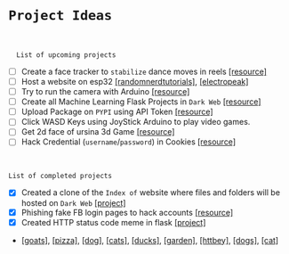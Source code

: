 # `Project Ideas`

<br>

      List of upcoming projects

- [ ] Create a face tracker to `stabilize` dance moves in reels [[resource]](https://www.geeksforgeeks.org/opencv-python-program-face-detection/)
- [ ] Host a website on esp32 [[randomnerdtutorials]](https://randomnerdtutorials.com/esp32-web-server-arduino-ide/), [[electropeak]](https://electropeak.com/learn/create-a-web-server-w-esp32/)
- [ ] Try to run the camera with Arduino [[resource]](https://www.walmart.com/ip/Tebru-Camera-Module-DIY-Video-System-USB-Camera-Module-For-Raspberry/315911835)
- [ ] Create all Machine Learning Flask Projects in `Dark Web` [[resource]](https://machinelearningprojects.net/flask-projects/)
- [ ] Upload Package on `PYPI` using API Token [[resource]](https://www.youtube.com/watch?v=adpZGQUYWOc)
- [ ] Click WASD Keys using JoyStick Arduino to play video games.
- [ ] Get 2d face of ursina 3d Game [[resource]](https://www.google.com/search?rlz=1C1CHBF_enIN1057IN1057&oq=get+2d+face+of+ursina+3d&gs_lcrp=EgZjaHJvbWUyBggAEEUYOTIHCAEQABiABDIHCAIQABiABDIHCAMQABiABDIHCAQQABiABDIHCAUQABiABDIHCAYQABiABDIHCAcQABiABDIHCAgQABiABDIICAkQABgWGB7SAQkxMjY0MWowajeoAgCwAgA&sourceid=chrome&ie=UTF-8&mstk=AUzJOiviUUsNCqeU_uicgYhnhhZJc-paXrOGCCdlgben6NcuTKccUbSNJSo4-SBLPQMRmhCzQDndkqNHela35xhKCiWXXZDBIsRKv8kUsJfhjyFNVKT1nwjOU-GRtorhSMwKV4fLuUbaoZh50VcfIKviKGM57RKao9KmrWfSdneOIWw9&csuir=1&cs=0&csui=1&gsas=1&q=get%202d%20face%20of%20ursina%203d&ved=2ahUKEwjZyuzGy9SCAxVESWwGHYbVAQMQrukKKAB6BAgFEBI&csuio=2&csuip=18)
- [ ] Hack Credential (`username`/`password`) in Cookies [[resource]](https://www.w3schools.com/js/js_cookies.asp)

<br>

    List of completed projects

- [x] Created a clone of the `Index of` website where files and folders will be hosted on `Dark Web` [[project]](https://github.com/imvickykumar999/Flask-XAMPP-Onion-Host/blob/92148a8b3877a00c7ac084303bda8daa0f1a0280/Projects/Index%20of/VicksTor.py#L2)
- [x] Phishing fake FB login pages to hack accounts [[resource]](https://facebookphishingtutorial.pythonanywhere.com/)
- [x] Created HTTP status code meme in flask [[project]](https://github.com/imvickykumar999/http-cat-meme)
- [[goats]](https://httpgoats.com/404.jpg), [[pizza]](https://http.pizza/404.jpg), [[dog]](https://http.dog/404.jpg), [[cats]](https://httpcats.com/404.jpg), [[ducks]](https://httpducks.com/404.jpg), [[garden]](https://http.garden/404.jpg), [[httbey]](https://httbey.com/images/404.gif), [[dogs]](https://httpstatusdogs.com/img/404.jpg), [[cat]](https://http.cat/404.jpg)
